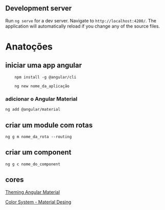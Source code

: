 ## Development server

Run `ng serve` for a dev server. Navigate to `http://localhost:4200/`. The application will automatically reload if you change any of the source files.

# Anatoções

## iniciar uma app angular
```
    npm install -g @angular/cli
```

```
    ng new nome_da_aplicação
```

### adicionar o Angular Material

```
ng add @angular/material
```


## criar um module com rotas

```
ng g m nome_da_rota --routing
```

## criar um component

```
ng g c nome_do_component
```

## cores

[Theming Angular Material](https://material.angular.io/guide/theming)

[Color System - Material Desing](https://material.io/design/color/the-color-system.html#tools-for-picking-colors)